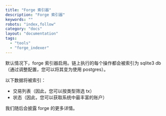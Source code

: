 ```yaml
---
title: "Forge 索引器"
description: "Forge 索引器"
keywords: ""
robots: "index,follow"
category: "docs"
layout: "documentation"
tags:
  - "tools"
  - "forge_indexer"
---
```


默认情况下，forge 索引器启用。链上执行的每个操作都会被索引为 sqlite3 db（通过调整配置，您可以将其变为使用 postgres）。

以下数据将被索引：

- 交易列表（因此，您可以按类型筛选 tx）
- 状态（因此，您可以获取系统中最丰富的账户）

我们随后会披露 forge 的更多详情。

<!--stackedit_data:
eyJoaXN0b3J5IjpbMTg2NTA4Mjc5NywtMTAwMDA5NzQ4NV19
-->
